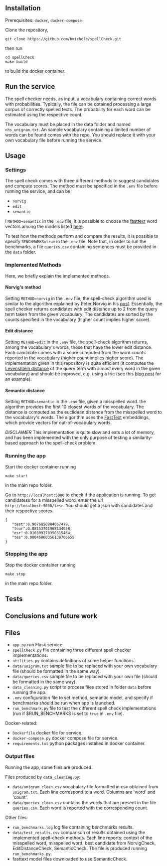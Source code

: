 ## Installation
Prerequisites: `docker`, `docker-compose`

Clone the repository,
```
git clone https://github.com/bmichele/spellCheck.git
```
then run
```
cd spellCheck
make build
```
to build the docker container.

## Run the service

The spell checker needs, as input, a vocabulary containing correct words with probabilities.
Typically, the file can be obtained processing a large corpus of correctly spelled texts.
The probability for each word can be estimated using the respective count.

The vocabulary must be placed in the data folder and named `nhs_unigram.txt`.
An sample vocabulary containing a limited number of words can be found comes with the repo.
You should replace it with your own vocabulary file before running the service.

## Usage

### Settings

The spell check comes with three different methods to suggest candidates and compute scores.
The method must be specified in the `.env` file before running the service, and can be
* `norvig`
* `edit`
* `semantic`

I `METHOD=semantic` in the `.env` file, it is possible to choose the [fasttext](https://fasttext.cc) word vectors among the
models listed [here](https://fasttext.cc/docs/en/pretrained-vectors.html).

To test how the methods perform and compare the results, it is possible to specify `BENCHMARKS=true` in the `.env` file.
Note that, in order to run the benchmarks, a file `queries.csv` containing sentences must be provided in the `data` folder.

### Implemented Methods

Here, we briefly explain the implemented methods.

#### Norvig's method

Setting `METHOD=norvig` in the `.env` file, the spell-check algorithm used is similar to the algorithm explained by
Peter Norvig in his [post](https://norvig.com/spell-correct.html).
Essentially, the spell checker returns candidates with edit distance up to 2 from the query term taken from the given
vocabulary. The candidates are sorted by the counts specified in the vocabulary (higher count implies higher score). 

#### Edit distance

Setting `METHOD=edit` in the `.env` file, the spell-check algorithm returns, among the vocabulary's words, those that
have the lower edit distance. Each candidate comes with a score computed from the word counts reported in the vocabulary
(higher count implies higher score). The implementation given in this repository is quite efficient (it computes the
[Levenshtein distance](https://en.wikipedia.org/wiki/Levenshtein_distance) of the query term with almost every word in
the given vocabulary) and should be improved, e.g. using a trie (see this [blog post](http://stevehanov.ca/blog/index.php?id=114)
for an example).

#### Semantic distance

Setting `METHOD=semantic` in the `.env` file, given a misspelled word. the algorithm provides the first 10 closest words
 of the vocabulary.
The distance is computed as the euclidean distance from the misspelled word to the vocabulary's words. The algorithm
uses the [FastText](https://fasttext.cc) embeddings, which provide vectors for out-of-vocabulary words.

_DISCLAIMER_ This implementation is quite slow and eats a lot of memory, and has been implemented with the only purpose
of testing a similarity-based approach to the spell-check problem.

### Running the app

Start the docker container running
```
make start
```
in the main repo folder.

Go to `http://localhost:5000` to check if the application is running.
To get candidatess for a misspelled word, enter the url `http://localhost:5000/tesr`.
You should get a json with candidates and their respective scores.
```
{  
   "test":0.9076850984067479,
   "tear":0.08153701968134958,
   "esr":0.010309278350515464,
   "tes":0.00046860356138706655
}
```

### Stopping the app

Stop the docker container running
```
make stop
```
in the main repo folder.

## Tests

## Conclusions and future work


## Files

* `app.py` run Flask service.
* `spellCheck.py` file containing three different spell checker implementations.
* `utilities.py` contains definitions of some helper functions.
* `data/unigram.txt` sample file to be replaced with your own vocabulary file (should be formatted in the same way).
* `data/queries.csv` sample file to be replaced with your own file (should be formatted in the same way).
* `data_cleaning.py` script to process files stored in folder `data` before running the app.
* `.env` configuration file to set method, semantic model, and specify if benchmarks should be run when app is launched.
* `run_benchmark.py` file to test the different spell check implementations (run if $RUN_BENCHMARKS is set to `true` in `.env` file).

Docker-related:
* `Dockerfile` docker file for service.
* `docker-compose.py` docker compose file for service.
* `requirements.txt` python packages installed in docker container.

### Output files

Running the app, some files are produced.

Files produced by `data_cleaning.py`:
* `data/unigram_clean.csv` vocabulary file formatted in csv obtained from `unigram.txt`. Each line correspond to a word. Columns are 'word' and 'count'.
* `data/queries_clean.csv` contains the words that are present in the file `queries.csv`. Each word is reported with the corresponding count.

Other files:
* `run_benchmarks.log` log file containing benchmarks results.
* `data/test_results.csv` comparison of results obtained using the implemented spell-check methods. Each line reports:
context of the misspelled word, misspelled word, best candidate from NorvigCheck, EditDistanceCheck, SemanticCheck.
The file is produced running `run_benchmarks.py`.
* fasttext model files downloaded to use SemanticCheck.